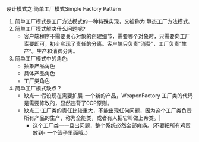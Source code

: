 设计模式之:简单工厂模式Simple Factory Pattern

1. 简单工厂模式是工厂方法模式的一种特殊实现，又被称为:静态工厂方法模式。
2. 简单工厂模式解决什么问题呢?
   * 客户端程序不需要关心对象的创建细节，需要哪个对象时，只需要向工厂索要即可，初步实现了责任的分离。客户端只负责“消费”，工厂负责“生产”。生产和消费分离。
3. 简单工厂模式中的角色:
    * 抽象产品角色
    * 具体产品角色
    * 工厂类角色
4. 简单工厂模式缺点？
   * 缺点一:假设现在需要扩展-一个新的产品，WeaponFactory 工厂类的代码是需要修改的，显然违背了0CP原则。
   * 缺点二:工厂类的责任比较重大，不能出现任何问题，因为这个工厂类负责所有产品的生产，称为全能类，或者有人把它叫做上帝类。|
     *  这个工厂类一一旦出问题，整个系统必然全部瘫痪。(不要把所有鸡蛋放到- 一个篮子里面哦。)